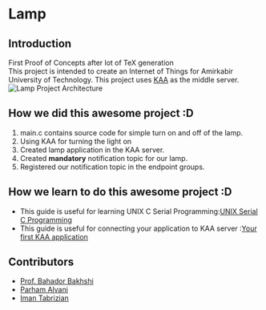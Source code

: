 # Lamp
## Introduction
First Proof of Concepts after lot of TeX generation  
This project is intended to create an Internet of Things for Amirkabir University of Technology. This project uses [KAA](https://kaaproject.org) as the middle server.
![Lamp Project Architecture](http://www.googledrive.com/host/0B33KzMHyLoH2eVNHWFJZdmthOVk/Lamp-Architecture.jpg)

## How we did this awesome project :D
1. main.c contains source code for simple turn on and off of the lamp.
2. Using KAA for turning the light on
  1. Created lamp application in the KAA server.
  2. Created **mandatory** notification topic for our lamp.
  3. Registered our notification topic in the endpoint groups.

## How we learn to do this awesome project :D
* This guide is useful for learning UNIX C Serial Programming:[UNIX Serial C Programming](https://www.cmrr.umn.edu/~strupp/serial.html)
* This guide is useful for connecting your application to KAA server :[Your first KAA application](https://docs.kaaproject.org/display/KAA/Your+first+Kaa+application)

## Contributors
* [Prof. Bahador Bakhshi](http://ceit.aut.ac.ir/~bakhshis/)
* [Parham Alvani](http://1995parham.github.io/)
* [Iman Tabrizian](https://github.com/Tabrizian)
